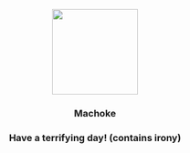 <p align="center">
    <img src="https://raw.githubusercontent.com/PokeAPI/sprites/master/sprites/pokemon/67.png" width="150" height="150">
</p>
<h3 align="center"> <b>Machoke</b></h3>
<h3 align="center">Have a terrifying day! (contains irony)</h3>
